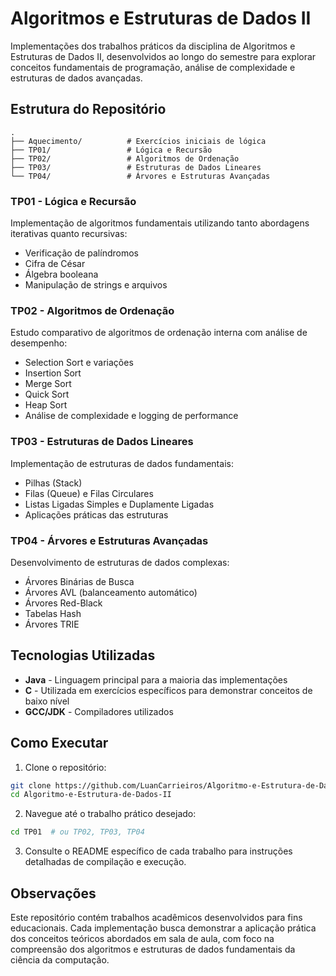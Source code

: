 # Algoritmos e Estruturas de Dados II

Implementações dos trabalhos práticos da disciplina de Algoritmos e Estruturas de Dados II, desenvolvidos ao longo do semestre para explorar conceitos fundamentais de programação, análise de complexidade e estruturas de dados avançadas.

## Estrutura do Repositório

```
.
├── Aquecimento/          # Exercícios iniciais de lógica
├── TP01/                 # Lógica e Recursão
├── TP02/                 # Algoritmos de Ordenação
├── TP03/                 # Estruturas de Dados Lineares
└── TP04/                 # Árvores e Estruturas Avançadas
```

### TP01 - Lógica e Recursão
Implementação de algoritmos fundamentais utilizando tanto abordagens iterativas quanto recursivas:
- Verificação de palíndromos
- Cifra de César
- Álgebra booleana
- Manipulação de strings e arquivos

### TP02 - Algoritmos de Ordenação  
Estudo comparativo de algoritmos de ordenação interna com análise de desempenho:
- Selection Sort e variações
- Insertion Sort
- Merge Sort
- Quick Sort  
- Heap Sort
- Análise de complexidade e logging de performance

### TP03 - Estruturas de Dados Lineares
Implementação de estruturas de dados fundamentais:
- Pilhas (Stack)
- Filas (Queue) e Filas Circulares
- Listas Ligadas Simples e Duplamente Ligadas
- Aplicações práticas das estruturas

### TP04 - Árvores e Estruturas Avançadas
Desenvolvimento de estruturas de dados complexas:
- Árvores Binárias de Busca
- Árvores AVL (balanceamento automático)
- Árvores Red-Black
- Tabelas Hash
- Árvores TRIE

## Tecnologias Utilizadas

- **Java** - Linguagem principal para a maioria das implementações
- **C** - Utilizada em exercícios específicos para demonstrar conceitos de baixo nível
- **GCC/JDK** - Compiladores utilizados

## Como Executar

1. Clone o repositório:
```bash
git clone https://github.com/LuanCarrieiros/Algoritmo-e-Estrutura-de-Dados-II.git
cd Algoritmo-e-Estrutura-de-Dados-II
```

2. Navegue até o trabalho prático desejado:
```bash
cd TP01  # ou TP02, TP03, TP04
```

3. Consulte o README específico de cada trabalho para instruções detalhadas de compilação e execução.

## Observações

Este repositório contém trabalhos acadêmicos desenvolvidos para fins educacionais. Cada implementação busca demonstrar a aplicação prática dos conceitos teóricos abordados em sala de aula, com foco na compreensão dos algoritmos e estruturas de dados fundamentais da ciência da computação.
